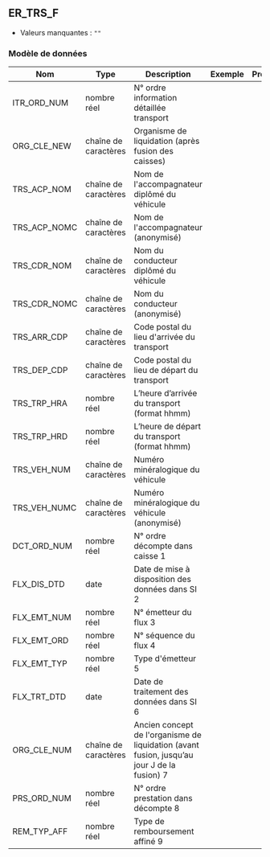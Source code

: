 ## ER_TRS_F

- Valeurs manquantes : `""`

### Modèle de données

|Nom|Type|Description|Exemple|Propriétés|
|-|-|-|-|-|
|ITR_ORD_NUM|nombre réel|N° ordre information détaillée transport|||
|ORG_CLE_NEW|chaîne de caractères|Organisme de liquidation (après fusion des caisses)|||
|TRS_ACP_NOM|chaîne de caractères|Nom de l'accompagnateur diplômé du véhicule|||
|TRS_ACP_NOMC|chaîne de caractères|Nom de l'accompagnateur (anonymisé)|||
|TRS_CDR_NOM|chaîne de caractères|Nom du conducteur diplômé du véhicule|||
|TRS_CDR_NOMC|chaîne de caractères|Nom du conducteur (anonymisé)|||
|TRS_ARR_CDP|chaîne de caractères|Code postal du lieu d'arrivée du transport|||
|TRS_DEP_CDP|chaîne de caractères|Code postal du lieu de départ du transport|||
|TRS_TRP_HRA|nombre réel|L’heure d’arrivée du transport (format hhmm)|||
|TRS_TRP_HRD|nombre réel|L’heure de départ du transport (format hhmm)|||
|TRS_VEH_NUM|chaîne de caractères|Numéro minéralogique du véhicule|||
|TRS_VEH_NUMC|chaîne de caractères|Numéro minéralogique du véhicule (anonymisé)|||
|DCT_ORD_NUM|nombre réel|N° ordre décompte dans caisse                      1|||
|FLX_DIS_DTD|date|Date de mise à disposition des données dans SI     2|||
|FLX_EMT_NUM|nombre réel|N° émetteur du flux                                                  3|||
|FLX_EMT_ORD|nombre réel|N° séquence du flux                                               4|||
|FLX_EMT_TYP|nombre réel|Type d'émetteur                                                      5|||
|FLX_TRT_DTD|date|Date de traitement des données dans SI                   6|||
|ORG_CLE_NUM|chaîne de caractères|Ancien concept de l'organisme de liquidation (avant fusion, jusqu’au jour J de la fusion)          7|||
|PRS_ORD_NUM|nombre réel|N° ordre prestation dans décompte                 8|||
|REM_TYP_AFF|nombre réel|Type de remboursement affiné                                 9|||
